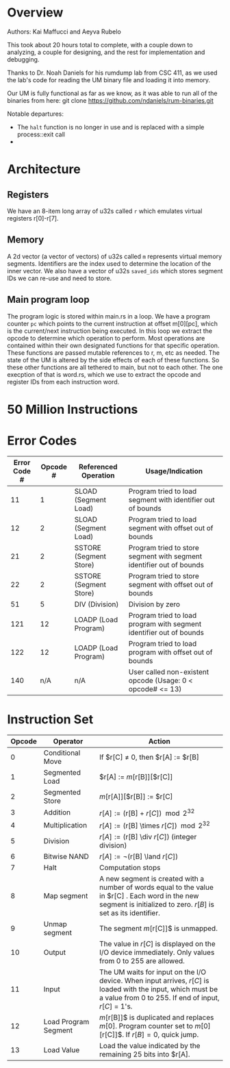 # Overview

Authors: Kai Maffucci and Aeyva Rubelo

This took about 20 hours total to complete, with a couple down to analyzing, a couple for designing, and the rest for implementation and debugging. 

Thanks to Dr. Noah Daniels for his rumdump lab from CSC 411, as we used the lab's code for reading the UM binary file and loading it into memory. 

Our UM is fully functional as far as we know, as it was able to run all of the binaries from here: git clone https://github.com/ndaniels/rum-binaries.git

Notable departures:
- The `halt` function is no longer in use and is replaced with a simple process::exit call
- 

# Architecture

## Registers

We have an 8-item long array of u32s called `r` which emulates virtual registers r[0]-r[7]. 

## Memory

A 2d vector (a vector of vectors) of u32s called `m` represents virtual memory segments. Identifiers are the index used to determine the location of the inner vector. We also have a vector of u32s `saved_ids` which stores segment IDs we can re-use and need to store. 

## Main program loop

The program logic is stored within main.rs in a loop. We have a program counter `pc` which points to the current instruction at offset m[0][pc], which is the current/next instruction being executed. In this loop we extract the opcode to determine which operation to perform. Most operations are contained within their own designated functions for that specific operation. These functions are passed mutable references to r, m, etc as needed. The state of the UM is altered by the side effects of each of these functions. So these other functions are all tethered to main, but not to each other. The one execption of that is word.rs, which we use to extract the opcode and register IDs from each instruction word. 

# 50 Million Instructions

 

# Error Codes

| Error Code # | Opcode # | Referenced Operation | Usage/Indication |
|--------------|----------|---------------------|-----------------|
| 11           | 1        | SLOAD (Segment Load) | Program tried to load segment with identifier out of bounds |
| 12           | 2        | SLOAD (Segment Load) | Program tried to load segment with offset out of bounds |
| 21           | 2        | SSTORE (Segment Store) | Program tried to store segment with segment identifier out of bounds |
| 22           | 2        | SSTORE (Segment Store) | Program tried to store segment with offset out of bounds |
| 51           | 5        | DIV (Division)       | Division by zero |
| 121          | 12       | LOADP (Load Program) | Program tried to load program with segment identifier out of bounds |
| 122          | 12       | LOADP (Load Program) | Program tried to load program with offset out of bounds |
| 140          | n/A      | n/A                  | User called non-existent opcode (Usage: 0 < opcode# <= 13) |


# Instruction Set
| Opcode | Operator            | Action                                                                                                                                                               |
|--------|---------------------|----------------------------------------------------------------------------------------------------------------------------------------------------------------------|
| 0      | Conditional Move    | If $r[C] ≠ 0, then $r[A] := $r[B]                                                                                                                                    |
| 1      | Segmented Load      | $r[A] := $m[$r[B]][$r[C]]                                                                                                                                             |
| 2      | Segmented Store     | $m[$r[A]][$r[B]] := $r[C]                                                                                                                                             |
| 3      | Addition            | $r[A] := ($r[B] + $r[C]) \mod 2^{32}$                                                                                                                                |
| 4      | Multiplication      | $r[A] := ($r[B] \times $r[C]) \mod 2^{32}$                                                                                                                           |
| 5      | Division            | $r[A] := ($r[B] \div $r[C])$ (integer division)                                                                                                                       |
| 6      | Bitwise NAND        | $r[A] := \neg($r[B] \land $r[C])$                                                                                                                                     |
| 7      | Halt                | Computation stops                                                                                                                                                     |
| 8      | Map segment         | A new segment is created with a number of words equal to the value in $r[C] . Each word in the new segment is initialized to zero. $r[B]$ is set as its identifier. |
| 9      | Unmap segment       | The segment $m[$r[C]]$ is unmapped.                                                                                                                                  |
| 10     | Output              | The value in $r[C]$ is displayed on the I/O device immediately. Only values from 0 to 255 are allowed.                                                               |
| 11     | Input               | The UM waits for input on the I/O device. When input arrives, $r[C]$ is loaded with the input, which must be a value from 0 to 255. If end of input, $r[C]$ = 1's. |
| 12     | Load Program Segment | $m[$r[B]]$ is duplicated and replaces $m[0]$. Program counter set to $m[0][$r[C]]$. If $r[B]=0$, quick jump.                                                       |
| 13     | Load Value          | Load the value indicated by the remaining 25 bits into $r[A].                                                                                                              |